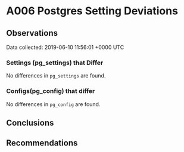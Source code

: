 # A006 Postgres Setting Deviations #

## Observations ##
Data collected: 2019-06-10 11:56:01 +0000 UTC  

### Settings (pg_settings) that Differ ###

No differences in `pg_settings` are found.

### Configs(pg_config) that differ ###

No differences in `pg_config` are found.



## Conclusions ##


## Recommendations ##

